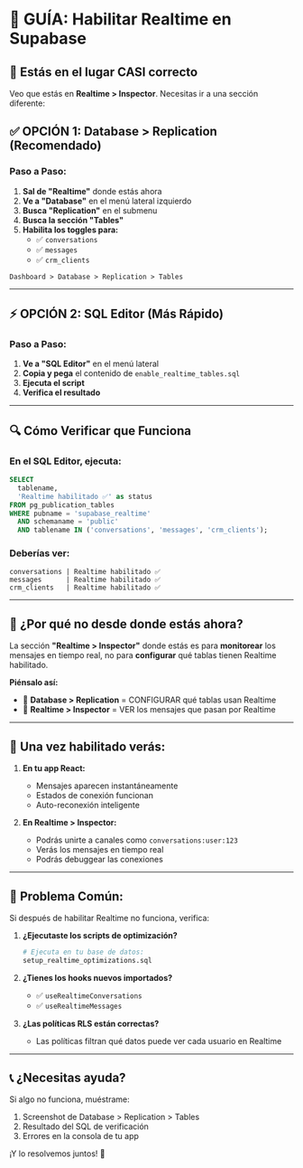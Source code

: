 # 🚀 GUÍA: Habilitar Realtime en Supabase

## 📍 **Estás en el lugar CASI correcto**

Veo que estás en **Realtime > Inspector**. Necesitas ir a una sección diferente:

## ✅ **OPCIÓN 1: Database > Replication (Recomendado)**

### Paso a Paso:
1. **Sal de "Realtime"** donde estás ahora
2. **Ve a "Database"** en el menú lateral izquierdo
3. **Busca "Replication"** en el submenu
4. **Busca la sección "Tables"**
5. **Habilita los toggles para:**
   - ✅ `conversations`
   - ✅ `messages`
   - ✅ `crm_clients`

```
Dashboard > Database > Replication > Tables
```

---

## ⚡ **OPCIÓN 2: SQL Editor (Más Rápido)**

### Paso a Paso:
1. **Ve a "SQL Editor"** en el menú lateral
2. **Copia y pega** el contenido de `enable_realtime_tables.sql`
3. **Ejecuta el script**
4. **Verifica el resultado**

---

## 🔍 **Cómo Verificar que Funciona**

### En el SQL Editor, ejecuta:
```sql
SELECT 
  tablename,
  'Realtime habilitado ✅' as status
FROM pg_publication_tables 
WHERE pubname = 'supabase_realtime' 
  AND schemaname = 'public'
  AND tablename IN ('conversations', 'messages', 'crm_clients');
```

### Deberías ver:
```
conversations | Realtime habilitado ✅
messages      | Realtime habilitado ✅
crm_clients   | Realtime habilitado ✅
```

---

## 🎯 **¿Por qué no desde donde estás ahora?**

La sección **"Realtime > Inspector"** donde estás es para **monitorear** los mensajes en tiempo real, no para **configurar** qué tablas tienen Realtime habilitado.

**Piénsalo así:**
- 🔧 **Database > Replication** = CONFIGURAR qué tablas usan Realtime
- 👀 **Realtime > Inspector** = VER los mensajes que pasan por Realtime

---

## 🎉 **Una vez habilitado verás:**

1. **En tu app React:**
   - Mensajes aparecen instantáneamente
   - Estados de conexión funcionan
   - Auto-reconexión inteligente

2. **En Realtime > Inspector:**
   - Podrás unirte a canales como `conversations:user:123`
   - Verás los mensajes en tiempo real
   - Podrás debuggear las conexiones

---

## 🚨 **Problema Común:**

Si después de habilitar Realtime no funciona, verifica:

1. **¿Ejecutaste los scripts de optimización?**
   ```bash
   # Ejecuta en tu base de datos:
   setup_realtime_optimizations.sql
   ```

2. **¿Tienes los hooks nuevos importados?**
   - ✅ `useRealtimeConversations`
   - ✅ `useRealtimeMessages`

3. **¿Las políticas RLS están correctas?**
   - Las políticas filtran qué datos puede ver cada usuario en Realtime

---

## 📞 **¿Necesitas ayuda?**

Si algo no funciona, muéstrame:
1. Screenshot de Database > Replication > Tables
2. Resultado del SQL de verificación
3. Errores en la consola de tu app

¡Y lo resolvemos juntos! 🤝
